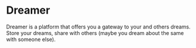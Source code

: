 # Dreamer
Dreamer is a platform that offers you a gateway to your and others dreams. Store your dreams, share with others (maybe you dream about the same with someone else).
